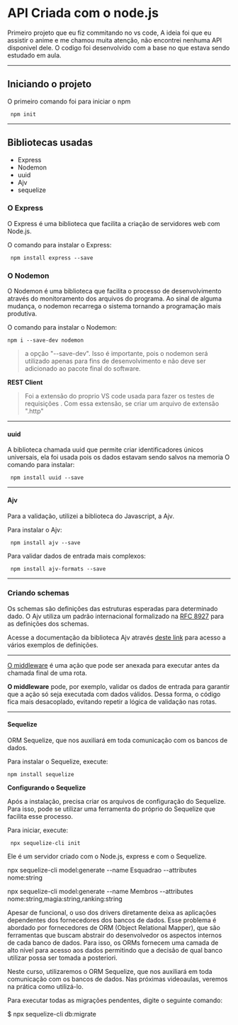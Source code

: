 # API Criada com o node.js
 
Primeiro projeto que eu fiz commitando no vs code, A ideia foi que eu assistir o anime e me chamou muita atenção, não encontrei nenhuma API disponivel dele.
O codigo foi desenvolvido com a base no que estava sendo estudado em aula.
 
---
## Iniciando o projeto
 
O primeiro comando foi para iniciar o npm
 
     npm init
 
---
 
## Bibliotecas usadas
 - Express
 - Nodemon
 - uuid
 - Ajv
 - sequelize
 
### O Express
O Express é uma biblioteca que facilita a criação de servidores web com Node.js.
 
O comando para instalar o Express:
 
     npm install express --save
 
 
### O Nodemon
O Nodemon é uma biblioteca que facilita o processo de desenvolvimento através do monitoramento dos arquivos do programa. Ao sinal de alguma mudança, o nodemon recarrega o sistema tornando a programação mais produtiva.
 
O comando para instalar o Nodemon:
 
    npm i --save-dev nodemon
 
 
> a opção "--save-dev". Isso é importante, pois o nodemon será utilizado apenas para fins de desenvolvimento e não deve ser adicionado ao pacote final do software.
 
**REST Client**
>Foi a extensão do proprio VS code usada para fazer os testes de requisições .  Com essa extensão, se criar um arquivo de extensão ".http"
 
---
#### uuid
A biblioteca chamada uuid que permite criar identificadores únicos universais, ela foi usada pois os dados estavam sendo salvos na memoria
O comando para instalar:
 
```
 npm install uuid --save
```
 
---
#### Ajv
Para a validação, utilizei a biblioteca do Javascript, a Ajv.
 
Para instalar o Ajv:
```
 npm install ajv --save
```
Para validar dados de entrada mais complexos:
```
 npm install ajv-formats --save
```
 
---
### Criando schemas
Os schemas são definições das estruturas esperadas para determinado dado. O Ajv utiliza um padrão internacional formalizado na [RFC 8927](https://datatracker.ietf.org/doc/rfc8927/) para as definições dos schemas.
 
Acesse a documentação da biblioteca Ajv através [deste link](https://ajv.js.org/guide/getting-started.html) para acesso a vários exemplos de definições.
 
---
 
[O middleware](https://expressjs.com/pt-br/guide/using-middleware.html) é uma ação que pode ser anexada para executar antes da chamada final de uma rota.
 
**O middleware** pode, por exemplo, validar os dados de entrada para garantir que a ação só seja executada com dados válidos. Dessa forma, o código fica mais desacoplado, evitando repetir a lógica de validação nas rotas.
 
---
#### Sequelize
 
ORM Sequelize, que nos auxiliará em toda comunicação com os bancos de dados.
 
 
Para instalar o Sequelize, execute:

```
npm install sequelize
```

**Configurando o Sequelize**
 
Após a instalação, precisa criar os arquivos de configuração do Sequelize. Para isso, pode se utilizar uma ferramenta do próprio do Sequelize que facilita esse processo.
 
Para iniciar, execute:

```
 npx sequelize-cli init
```
 
Ele é um servidor criado com o Node.js, express e com o Sequelize.
 
 
npx sequelize-cli model:generate --name Esquadrao --attributes nome:string

npx sequelize-cli model:generate --name Membros --attributes nome:string,magia:string,ranking:string

Apesar de funcional, o uso dos drivers diretamente deixa as aplicações dependentes dos fornecedores dos bancos de dados. Esse problema é abordado por fornecedores de ORM (Object Relational Mapper), que são ferramentas que buscam abstrair do desenvolvedor os aspectos internos de cada banco de dados. Para isso, os ORMs fornecem uma camada de alto nível para acesso aos dados permitindo que a decisão de qual banco utilizar possa ser tomada a posteriori.

Neste curso, utilizaremos o ORM Sequelize, que nos auxiliará em toda comunicação com os bancos de dados. Nas próximas videoaulas, veremos na prática como utilizá-lo.


Para executar todas as migrações pendentes, digite o seguinte comando:

$ npx sequelize-cli db:migrate